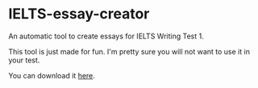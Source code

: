 # IELTS-essay-creator
An automatic tool to create essays for IELTS Writing Test 1.

This tool is just made for fun. I'm pretty sure you will not want to use it in your test.

You can download it [here](http://pan.baidu.com/s/1sjI5sHf).
